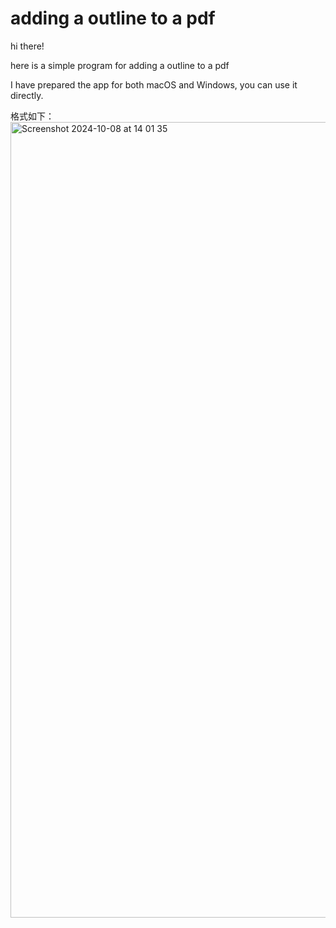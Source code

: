 # adding a outline to a pdf
hi there!

here is a simple program for adding a outline to a pdf

I have prepared the app for both macOS and Windows, you can use it directly.

格式如下：
<img width="1273" alt="Screenshot 2024-10-08 at 14 01 35" src="https://github.com/user-attachments/assets/eb4c97c4-6b9a-40e0-8437-6d77d44c967a">

